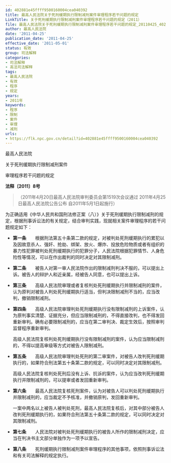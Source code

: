 ```yaml
---
id: 402881e45ffff9500160004cea040392
title: 最高人民法院关于死刑缓期执行限制减刑案件审理程序若干问题的规定
LinkTitle: 关于死刑缓期执行限制减刑案件审理程序若干问题的规定（2011）
file: 最高人民法院关于死刑缓期执行限制减刑案件审理程序若干问题的规定_20110425_402881e45ffff9500160004cea040392.docx
author: 最高人民法院
date: '2011-04-25'
publication_date: '2011-04-25'
effective_date: '2011-05-01'
status: 有效
group: 司法解释
categories:
- 司法解释
- 高法司法解释
tags:
- 最高人民法院
- 有效
- 程序
- 规定
years:
- 2011年
keywords:
- 程序
- 限制
- 案件
- 审理
- 减刑
urls:
- https://flk.npc.gov.cn/detail?id=402881e45ffff9500160004cea040392
---
```


最高人民法院

关于死刑缓期执行限制减刑案件

审理程序若干问题的规定

**法释〔2011〕8号**

> （2011年4月20日最高人民法院审判委员会第1519次会议通过 2011年4月25日最高人民法院公告公布 自2011年5月1日起施行）

为正确适用《中华人民共和国刑法修正案（八）》关于死刑缓期执行限制减刑的规定，根据刑事诉讼法的有关规定，结合审判实践，现就相关案件审理程序的若干问题规定如下：

- **第一条**　　根据刑法第五十条第二款的规定，对被判处死刑缓期执行的累犯以及因故意杀人、强奸、抢劫、绑架、放火、爆炸、投放危险物质或者有组织的暴力性犯罪被判处死刑缓期执行的犯罪分子，人民法院根据犯罪情节、人身危险性等情况，可以在作出裁判的同时决定对其限制减刑。

- **第二条**　　被告人对第一审人民法院作出的限制减刑判决不服的，可以提出上诉。被告人的辩护人和近亲属，经被告人同意，也可以提出上诉。

- **第三条**　　高级人民法院审理或者复核判处死刑缓期执行并限制减刑的案件，认为原判对被告人判处死刑缓期执行适当，但判决限制减刑不当的，应当改判，撤销限制减刑。

- **第四条**　　高级人民法院审理判处死刑缓期执行没有限制减刑的上诉案件，认为原判事实清楚、证据充分，但应当限制减刑的，不得直接改判，也不得发回重新审判。确有必要限制减刑的，应当在第二审判决、裁定生效后，按照审判监督程序重新审判。

  高级人民法院复核判处死刑缓期执行没有限制减刑的案件，认为应当限制减刑的，不得以提高审级等方式对被告人限制减刑。

- **第五条**　　高级人民法院审理判处死刑的第二审案件，对被告人改判死刑缓期执行的，如果符合刑法第五十条第二款的规定，可以同时决定对其限制减刑。

  高级人民法院复核判处死刑后没有上诉、抗诉的案件，认为应当改判死刑缓期执行并限制减刑的，可以提审或者发回重新审判。

- **第六条**　　最高人民法院复核死刑案件，认为对被告人可以判处死刑缓期执行并限制减刑的，应当裁定不予核准，并撤销原判，发回重新审判。

  一案中两名以上被告人被判处死刑，最高人民法院复核后，对其中部分被告人改判死刑缓期执行的，如果符合刑法第五十条第二款的规定，可以同时决定对其限制减刑。

- **第七条**　　人民法院对被判处死刑缓期执行的被告人所作的限制减刑决定，应当在判决书主文部分单独作为一项予以宣告。

- **第八条**　　死刑缓期执行限制减刑案件审理程序的其他事项，依照刑事诉讼法和有关司法解释的规定执行。
